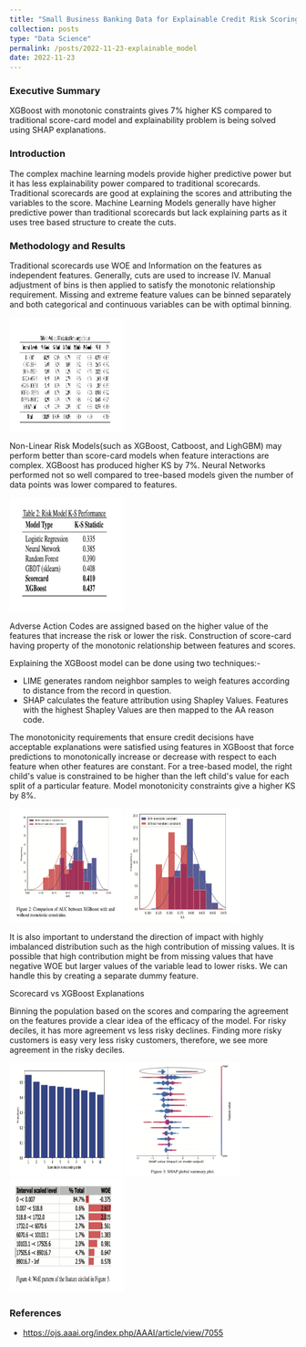 ```yaml
---
title: "Small Business Banking Data for Explainable Credit Risk Scoring"
collection: posts
type: "Data Science"
permalink: /posts/2022-11-23-explainable_model
date: 2022-11-23
---
```

### Executive Summary
XGBoost with monotonic constraints gives 7% higher KS compared to traditional score-card model and explainability problem is being solved using SHAP explanations.

### Introduction
The complex machine learning models provide higher predictive power but it has less explainability power compared to traditional scorecards. Traditional scorecards are good at explaining the scores and attributing the variables to the score. Machine Learning Models generally have higher predictive power than traditional scorecards but lack explaining parts as it uses tree based structure to create the cuts.

### Methodology and Results

Traditional scorecards use WOE and Information on the features as independent features. Generally, cuts are used to increase IV. Manual adjustment of bins is then applied to satisfy the monotonic relationship requirement. Missing and extreme feature values can be binned separately and both categorical and continuous variables can be with optimal binning.

[<img src="../images/explainable_ai/WOE.png" width="200" height="200"/>](../images/explainable_ai/WOE.png)


Non-Linear Risk Models(such as XGBoost, Catboost, and LighGBM) may perform better than score-card models when feature interactions are complex. XGBoost has produced higher KS by 7%. Neural Networks performed not so well compared to tree-based models given the number of data points was lower compared to features.

[<img src="../images/explainable_ai/KS.png" width="200" height="200"/>](../images/explainable_ai/KS.png)


Adverse Action Codes are assigned based on the higher value of the features that increase the risk or lower the risk. Construction of score-card having property of the monotonic relationship between features and scores.

Explaining the XGBoost model can be done using two techniques:-
- LIME generates random neighbor samples to weigh features according to distance from the record in question.
- SHAP calculates the feature attribution using Shapley Values. Features with the highest Shapley Values are then mapped to the AA reason code.

The monotonicity requirements that ensure credit decisions have acceptable explanations were satisfied using features in XGBoost that force predictions to monotonically increase or decrease with respect to each feature when other features are constant. For a tree-based model, the right child's value is constrained to be higher than the left child's value for each split of a particular feature. Model monotonicity constraints give a higher KS by 8%.

[<img src="../images/explainable_ai/AUC_compare.png" width="200" height="200"/>](../images/explainable_ai/AUC_compare.png)
[<img src="../images/explainable_ai/KS_compare.png" width="200" height="200"/>](../images/explainable_ai/KS_compare.png)


It is also important to understand the direction of impact with highly imbalanced distribution such as the high contribution of missing values. It is possible that high contribution might be from missing values that have negative WOE but larger values of the variable lead to lower risks. We can handle this by creating a separate dummy feature.

Scorecard vs XGBoost Explanations

Binning the population based on the scores and comparing the agreement on the features provide a clear idea of the efficacy of the model. For risky deciles, it has more agreement vs less risky declines. Finding more risky customers is easy very less risky customers, therefore, we see more agreement in the risky deciles.

[<img src="../images/explainable_ai/AAC_compare.png" width="200" height="200"/>](../images/explainable_ai/AAC_compare.png)
[<img src="../images/explainable_ai/SHAP.png" width="200" height="200"/>](../images/explainable_ai/SHAP.png)
[<img src="../images/explainable_ai/WOE_weird.png" width="200" height="200"/>](../images/explainable_ai/WOE_weird.png)


### References
- https://ojs.aaai.org/index.php/AAAI/article/view/7055
